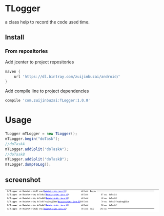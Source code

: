 # TLogger
a class help to record the code used time.

## Install ##

### From repositories ###
Add jcenter to project repositories

```groovy
maven {
    url 'https://dl.bintray.com/zuijinbuzai/android/'
}
```

Add compile line to project dependencies

```groovy
compile 'com.zuijinbuzai:TLogger:1.0.0'
```

# Usage
```java
TLogger mTLogger = new TLogger();
mTLogger.begin("doTask");
//doTaskA
mTLogger.addSplit("doTaskA");
//doTaskB
mTLogger.addSplit("doTaskB");
mTLogger.dumpToLog();
```
## screenshot
<img src='https://github.com/zuijinbuzai/TLogger/blob/master/image/log.png'/>

